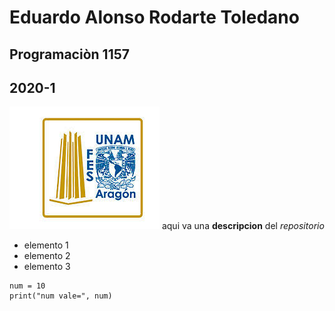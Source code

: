  
  # Eduardo Alonso Rodarte Toledano
  ## Programaciòn 1157
  ## 2020-1
  
  ![Logo Fes Aragón](fesa.jpg)
  aqui va una **descripcion** del *repositorio*
  - elemento 1
  - elemento 2
  - elemento 3

  ```
  num = 10
  print("num vale=", num)
  
  ```
